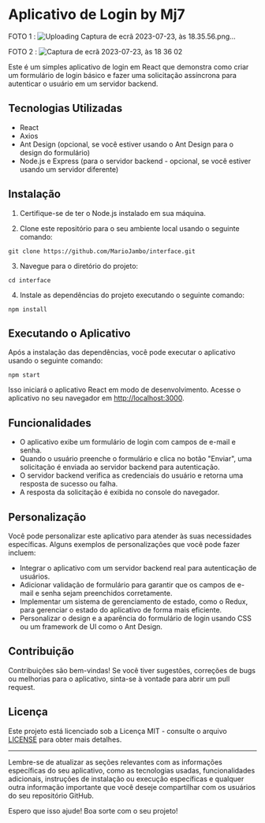 

# Aplicativo de Login by Mj7

FOTO 1 :
![Uploading Captura de ecrã 2023-07-23, às 18.35.56.png…]()

FOTO 2 :
![Captura de ecrã 2023-07-23, às 18 36 02](https://github.com/MarioJambo/interface/assets/97255965/92218dfd-b8d2-4ece-af96-373f0d7f52f6)


Este é um simples aplicativo de login em React que demonstra como criar um formulário de login básico e fazer uma solicitação assíncrona para autenticar o usuário em um servidor backend.

## Tecnologias Utilizadas

- React
- Axios
- Ant Design (opcional, se você estiver usando o Ant Design para o design do formulário)
- Node.js e Express (para o servidor backend - opcional, se você estiver usando um servidor diferente)

## Instalação

1. Certifique-se de ter o Node.js instalado em sua máquina.

2. Clone este repositório para o seu ambiente local usando o seguinte comando:

```
git clone https://github.com/MarioJambo/interface.git
```

3. Navegue para o diretório do projeto:

```
cd interface
```

4. Instale as dependências do projeto executando o seguinte comando:

```
npm install
```

## Executando o Aplicativo

Após a instalação das dependências, você pode executar o aplicativo usando o seguinte comando:

```
npm start
```

Isso iniciará o aplicativo React em modo de desenvolvimento. Acesse o aplicativo no seu navegador em [http://localhost:3000](http://localhost:3000).

## Funcionalidades

- O aplicativo exibe um formulário de login com campos de e-mail e senha.
- Quando o usuário preenche o formulário e clica no botão "Enviar", uma solicitação é enviada ao servidor backend para autenticação.
- O servidor backend verifica as credenciais do usuário e retorna uma resposta de sucesso ou falha.
- A resposta da solicitação é exibida no console do navegador.

## Personalização

Você pode personalizar este aplicativo para atender às suas necessidades específicas. Alguns exemplos de personalizações que você pode fazer incluem:

- Integrar o aplicativo com um servidor backend real para autenticação de usuários.
- Adicionar validação de formulário para garantir que os campos de e-mail e senha sejam preenchidos corretamente.
- Implementar um sistema de gerenciamento de estado, como o Redux, para gerenciar o estado do aplicativo de forma mais eficiente.
- Personalizar o design e a aparência do formulário de login usando CSS ou um framework de UI como o Ant Design.

## Contribuição

Contribuições são bem-vindas! Se você tiver sugestões, correções de bugs ou melhorias para o aplicativo, sinta-se à vontade para abrir um pull request.

## Licença

Este projeto está licenciado sob a Licença MIT - consulte o arquivo [LICENSE](LICENSE) para obter mais detalhes.

---

Lembre-se de atualizar as seções relevantes com as informações específicas do seu aplicativo, como as tecnologias usadas, funcionalidades adicionais, instruções de instalação ou execução específicas e qualquer outra informação importante que você deseje compartilhar com os usuários do seu repositório GitHub.

Espero que isso ajude! Boa sorte com o seu projeto!

